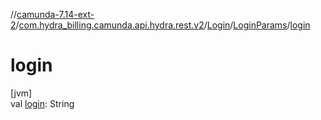 //[camunda-7.14-ext-2](../../../../index.md)/[com.hydra_billing.camunda.api.hydra.rest.v2](../../index.md)/[Login](../index.md)/[LoginParams](index.md)/[login](login.md)

# login

[jvm]\
val [login](login.md): String
